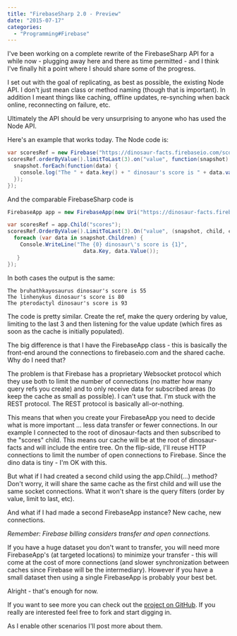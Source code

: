 ```yaml
---
title: "FirebaseSharp 2.0 - Preview"
date: "2015-07-17"
categories: 
  - "Programming#Firebase"
---
```


I've been working on a complete rewrite of the FirebaseSharp API for a while now - plugging away here and there as time permitted - and I think I've finally hit a point where I should share some of the progress.

I set out with the goal of replicating, as best as possible, the existing Node API. I don't just mean class or method naming (though that is important). In addition I meant things like caching, offline updates, re-synching when back online, reconnecting on failure, etc.

Ultimately the API should be very unsurprising to anyone who has used the Node API.

Here's an example that works today. The Node code is:

```csharp
var scoresRef = new Firebase("https://dinosaur-facts.firebaseio.com/scores");
scoresRef.orderByValue().limitToLast(3).on("value", function(snapshot) {
  snapshot.forEach(function(data) {
    console.log("The " + data.key() + " dinosaur's score is " + data.val());
  });
});
```

And the comparable FirebaseSharp code is

```csharp
FirebaseApp app = new FirebaseApp(new Uri("https://dinosaur-facts.firebaseio.com/"));

var scoresRef = app.Child("scores");
scoresRef.OrderByValue().LimitToLast(3).On("value", (snapshot, child, context) => {
  foreach (var data in snapshot.Children) {
    Console.WriteLine("The {0} dinosaur\'s score is {1}",
                        data.Key, data.Value());
   }
}); 
```

In both cases the output is the same:

    The bruhathkayosaurus dinosaur's score is 55
    The linhenykus dinosaur's score is 80
    The pterodactyl dinosaur's score is 93

The code is pretty similar. Create the ref, make the query ordering by value, limiting to the last 3 and then listening for the value update (which fires as soon as the cache is initially populated).

The big difference is that I have the FirebaseApp class - this is basically the front-end around the connections to firebaseio.com and the shared cache. Why do I need that?

The problem is that Firebase has a proprietary Websocket protocol which they use both to limit the number of connections (no matter how many query refs you create) and to only receive data for subscribed areas (to keep the cache as small as possible). I can't use that. I'm stuck with the REST protocol. The REST protocol is basically all-or-nothing.

This means that when you create your FirebaseApp you need to decide what is more important ... less data transfer or fewer connections. In our example I connected to the root of dinosaur-facts and then subscribed to the "scores" child. This means our cache will be at the root of dinosaur-facts and will include the entire tree. On the flip-side, I'll reuse HTTP connections to limit the number of open connections to Firebase. Since the dino data is tiny - I'm OK with this.

But what if I had created a second child using the app.Child(...) method? Don't worry, it will share the same cache as the first child and will use the same socket connections. What it won't share is the query filters (order by value, limit to last, etc).

And what if I had made a second FirebaseApp instance? New cache, new connections.

_Remember: Firebase billing considers transfer and open connections._

If you have a huge dataset you don't want to transfer, you will need more FirebaseApp's (at targeted locations) to minimize your transfer - this will come at the cost of more connections (and slower synchronization between caches since Firebase will be the intermediary). However if you have a small dataset then using a single FirebaseApp is probably your best bet.

Alright - that's enough for now.

If you want to see more you can check out the [project on GitHub](https://github.com/bubbafat/FirebaseSharp/tree/v2cache). If you really are interested feel free to fork and start digging in.

As I enable other scenarios I'll post more about them.
